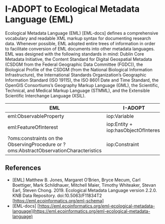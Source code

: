 # I-ADOPT to Ecological Metadata Language (EML)

Ecological Metadata Language (EML) [EML-docs] defines a comprehensive vocabulary and readable XML markup syntax for documenting research data. Whenever possible, EML adopted entire trees of information in order to facilitate conversion of EML documents into other metadata languages. EML was designed with the following standards in mind: Dublin Core Metadata Initiative, the Content Standard for Digital Geospatial Metadata (CSDGM from the Federal Geographic Data Committee (FGDC)), the Biological Profile of the CSDGM (from the National Biological Information Infrastructure), the International Standards Organization’s Geographic Information Standard (ISO 19115), the ISO 8601 Date and Time Standard, the OpenGIS Consortiums’s Geography Markup Language (GML), the Scientific, Technical, and Medical Markup Language (STMML), and the Extensible Scientific Interchange Language (XSIL).


| EML                    | I-ADOPT                                               |
|------------------------|-------------------------------------------------------|
| eml:ObservableProperty | iop:Variable                                          |
| eml:FeatureOfInterest  | iop:Entity + iop:hasObjectOfInterest                  |
| ?oms:constraints on the ObservingProcedure or ?oms:AbstractObservationCharacteristics | iop:Constraint                                          |

## References

* [EML] Matthew B. Jones, Margaret O’Brien, Bryce Mecum, Carl Boettiger, Mark Schildhauer, Mitchell Maier, Timothy Whiteaker, Stevan Earl, Steven Chong. 2019. Ecological Metadata Language version 2.2.0. KNB Data Repository. doi:10.5063/F11834T2 [https://eml.ecoinformatics.org/eml-schema]
* [EML-docs] [https://eml.ecoinformatics.org/eml-ecological-metadata-language](https://eml.ecoinformatics.org/eml-ecological-metadata-language)
